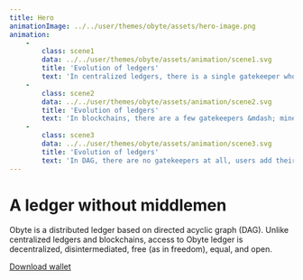 ```yaml
---
title: Hero
animationImage: ../../user/themes/obyte/assets/hero-image.png
animation:
    -
        class: scene1
        data: ../../user/themes/obyte/assets/animation/scene1.svg
        title: 'Evolution of ledgers'
        text: 'In centralized ledgers, there is a single gatekeeper who decides which transactions get into the ledger'
    -
        class: scene2
        data: ../../user/themes/obyte/assets/animation/scene2.svg
        title: 'Evolution of ledgers'
        text: 'In blockchains, there are a few gatekeepers &mdash; miners (block producers) &mdash; who decide what gets into the ledger'
    -
        class: scene3
        data: ../../user/themes/obyte/assets/animation/scene3.svg
        title: 'Evolution of ledgers'
        text: 'In DAG, there are no gatekeepers at all, users add their transactions directly'
---
```


# A ledger without middlemen
Obyte is a distributed ledger based on directed acyclic graph (DAG). Unlike centralized ledgers and blockchains, access to Obyte ledger is decentralized, disintermediated, free (as in freedom), equal, and open.
<div class="btn-block">
    <a href="#download" class="btn">Download wallet</a>
</div>
